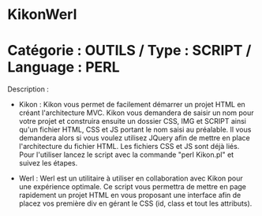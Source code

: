 KikonWerl
==========
Catégorie : OUTILS / Type : SCRIPT / Language : PERL
==========

Description :

- Kikon :
Kikon vous permet de facilement démarrer un projet HTML en créant l'architecture MVC.
Kikon vous demandera de saisir un nom pour votre projet et construira ensuite un dossier CSS, IMG et SCRIPT ainsi qu'un fichier HTML, CSS et JS portant le nom saisi au préalable.
Il vous demandera alors si vous voulez utilisez JQuery afin de mettre en place l'architecture du fichier HTML. Les fichiers CSS et JS sont déjà liés.
Pour l'utiliser lancez le script avec la commande "perl Kikon.pl" et suivez les étapes.

- Werl :
Werl est un utilitaire à utiliser en collaboration avec Kikon pour une expérience optimale. Ce script vous permettra de mettre en page rapidement un projet HTML en vous proposant une interface afin de placez vos première div en gérant le CSS (id, class et tout les attributs). 
